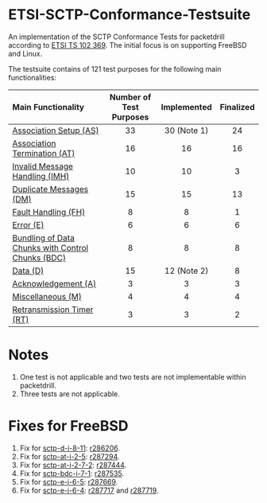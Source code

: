 # ETSI-SCTP-Conformance-Testsuite
An implementation of the SCTP Conformance Tests for packetdrill according to
[ETSI TS 102 369](http://www.etsi.org/deliver/etsi_ts/102300_102399/102369/01.01.01_60/ts_102369v010101p.pdf).
The initial focus is on supporting FreeBSD and Linux.

The testsuite contains of 121 test purposes for the following main functionalities:

| Main Functionality                                                             | Number of Test Purposes | Implemented | Finalized |
|:-------------------------------------------------------------------------------|:-----------------------:|:-----------:|:---------:|
| [Association Setup (AS)](sctp-as-tests/README.md)                              | 33                      |  30 (Note 1)|  24       |
| [Association Termination (AT)](sctp-at-tests/README.md)                        | 16                      |  16         |  16       |
| [Invalid Message Handling (IMH)](sctp-imh-tests/README.md)                     | 10                      |  10         |  3        |
| [Duplicate Messages (DM)](sctp-dm-tests/README.md)                             | 15                      |  15         |  13       |
| [Fault Handling (FH)](sctp-fh-tests/README.md)                                 | 8                       |  8          |  1        |
| [Error (E)](sctp-e-tests/README.md)                                            | 6                       |  6          |  6        |
| [Bundling of Data Chunks with Control Chunks (BDC)](sctp-bdc-tests/README.md)  | 8                       |  8          |  8        |
| [Data (D)](sctp-d-tests/README.md)                                             | 15                      |  12 (Note 2)|  8        |
| [Acknowledgement (A)](sctp-a-tests/README.md)                                  | 3                       |  3          |  3        |
| [Miscellaneous (M)](sctp-m-tests/README.md)                                    | 4                       |  4          |  4        |
| [Retransmission Timer (RT)](sctp-rt-tests/README.md)                           | 3                       |  3          |  2        |

# Notes
1. One test is not applicable and two tests are not implementable within packetdrill.
2. Three tests are not applicable.

# Fixes for FreeBSD
1. Fix for [sctp-d-i-8-11](sctp-d-tests/sctp-d-i-8-11.pkt): [r286206](https://svnweb.freebsd.org/changeset/base/286206).
2. Fix for [sctp-at-i-2-5](sctp-at-tests/sctp-at-i-2-5.pkt): [r287294](https://svnweb.freebsd.org/changeset/base/287294).
3. Fix for [sctp-at-i-2-7-2](sctp-at-tests/sctp-at-i-2-7-2.pkt): [r287444](https://svnweb.freebsd.org/changeset/base/287444).
4. Fix for [sctp-bdc-i-7-1](sctp-bdc-tests/sctp-bdc-i-7-1.pkt): [r287535](https://svnweb.freebsd.org/changeset/base/287535).
5. Fix for [sctp-e-i-6-5](sctp-e-i-6-5.pkt): [r287669](https://svnweb.freebsd.org/changeset/base/287669).
6. Fix for [sctp-e-i-6-4](sctp-e-i-6-4.pkt): [r287717](https://svnweb.freebsd.org/changeset/base/287717) and [r287719](https://svnweb.freebsd.org/changeset/base/287719).

